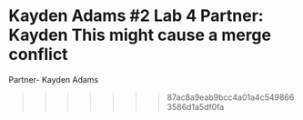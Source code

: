 Kayden Adams #2
Lab 4
Partner: Kayden
This might cause a merge conflict
=======
Partner- Kayden Adams
>>>>>>> 87ac8a9eab9bcc4a01a4c5498663586d1a5df0fa
